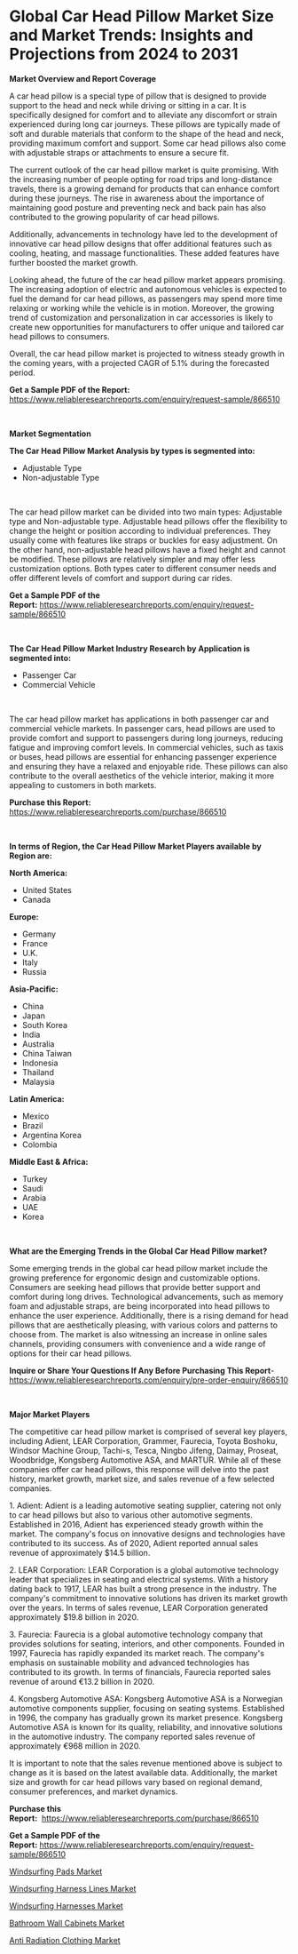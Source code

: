 <p><h1>Global Car Head Pillow Market Size and Market Trends: Insights and Projections from 2024 to 2031</h1></p><p><strong>Market Overview and Report Coverage</strong></p>
<p><p>A car head pillow is a special type of pillow that is designed to provide support to the head and neck while driving or sitting in a car. It is specifically designed for comfort and to alleviate any discomfort or strain experienced during long car journeys. These pillows are typically made of soft and durable materials that conform to the shape of the head and neck, providing maximum comfort and support. Some car head pillows also come with adjustable straps or attachments to ensure a secure fit.</p><p>The current outlook of the car head pillow market is quite promising. With the increasing number of people opting for road trips and long-distance travels, there is a growing demand for products that can enhance comfort during these journeys. The rise in awareness about the importance of maintaining good posture and preventing neck and back pain has also contributed to the growing popularity of car head pillows.</p><p>Additionally, advancements in technology have led to the development of innovative car head pillow designs that offer additional features such as cooling, heating, and massage functionalities. These added features have further boosted the market growth.</p><p>Looking ahead, the future of the car head pillow market appears promising. The increasing adoption of electric and autonomous vehicles is expected to fuel the demand for car head pillows, as passengers may spend more time relaxing or working while the vehicle is in motion. Moreover, the growing trend of customization and personalization in car accessories is likely to create new opportunities for manufacturers to offer unique and tailored car head pillows to consumers.</p><p>Overall, the car head pillow market is projected to witness steady growth in the coming years, with a projected CAGR of 5.1% during the forecasted period.</p></p>
<p><strong>Get a Sample PDF of the Report:</strong> <a href="https://www.reliableresearchreports.com/enquiry/request-sample/866510">https://www.reliableresearchreports.com/enquiry/request-sample/866510</a></p>
<p>&nbsp;</p>
<p><strong>Market Segmentation</strong></p>
<p><strong>The Car Head Pillow Market Analysis by types is segmented into:</strong></p>
<p><ul><li>Adjustable Type</li><li>Non-adjustable Type</li></ul></p>
<p>&nbsp;</p>
<p><p>The car head pillow market can be divided into two main types: Adjustable type and Non-adjustable type. Adjustable head pillows offer the flexibility to change the height or position according to individual preferences. They usually come with features like straps or buckles for easy adjustment. On the other hand, non-adjustable head pillows have a fixed height and cannot be modified. These pillows are relatively simpler and may offer less customization options. Both types cater to different consumer needs and offer different levels of comfort and support during car rides.</p></p>
<p><strong>Get a Sample PDF of the Report:</strong>&nbsp;<a href="https://www.reliableresearchreports.com/enquiry/request-sample/866510">https://www.reliableresearchreports.com/enquiry/request-sample/866510</a></p>
<p>&nbsp;</p>
<p><strong>The Car Head Pillow Market Industry Research by Application is segmented into:</strong></p>
<p><ul><li>Passenger Car</li><li>Commercial Vehicle</li></ul></p>
<p>&nbsp;</p>
<p><p>The car head pillow market has applications in both passenger car and commercial vehicle markets. In passenger cars, head pillows are used to provide comfort and support to passengers during long journeys, reducing fatigue and improving comfort levels. In commercial vehicles, such as taxis or buses, head pillows are essential for enhancing passenger experience and ensuring they have a relaxed and enjoyable ride. These pillows can also contribute to the overall aesthetics of the vehicle interior, making it more appealing to customers in both markets.</p></p>
<p><strong>Purchase this Report:</strong>&nbsp; <a href="https://www.reliableresearchreports.com/purchase/866510">https://www.reliableresearchreports.com/purchase/866510</a></p>
<p>&nbsp;</p>
<p><strong>In terms of Region, the Car Head Pillow Market Players available by Region are:</strong></p>
<p>
    <p> <strong> North America: </strong>
        <ul>
            <li>United States</li>
            <li>Canada</li>
        </ul>
        </p> 
    <p> <strong> Europe: </strong>
        <ul>
            <li>Germany</li>
            <li>France</li>
            <li>U.K.</li>
            <li>Italy</li>
            <li>Russia</li>
        </ul>
        </p> 
    <p> <strong> Asia-Pacific: </strong>
        <ul>
            <li>China</li>
            <li>Japan</li>
            <li>South Korea</li>
            <li>India</li>
            <li>Australia</li>
            <li>China Taiwan</li>
            <li>Indonesia</li>
            <li>Thailand</li>
            <li>Malaysia</li>
        </ul>
        </p> 
    <p> <strong> Latin America: </strong>
        <ul>
            <li>Mexico</li>
            <li>Brazil</li>
            <li>Argentina Korea</li>
            <li>Colombia</li>
        </ul>
        </p> 
    <p> <strong> Middle East & Africa: </strong>
        <ul>
            <li>Turkey</li>
            <li>Saudi</li>
            <li>Arabia</li>
            <li>UAE</li>
            <li>Korea</li>
        </ul>
    </p>
    </p>
<p>&nbsp;</p>
<p><strong>What are the Emerging Trends in the Global Car Head Pillow market?</strong></p>
<p><p>Some emerging trends in the global car head pillow market include the growing preference for ergonomic design and customizable options. Consumers are seeking head pillows that provide better support and comfort during long drives. Technological advancements, such as memory foam and adjustable straps, are being incorporated into head pillows to enhance the user experience. Additionally, there is a rising demand for head pillows that are aesthetically pleasing, with various colors and patterns to choose from. The market is also witnessing an increase in online sales channels, providing consumers with convenience and a wide range of options for their car head pillows.</p></p>
<p><strong>Inquire or Share Your Questions If Any Before Purchasing This Report</strong>- <a href="https://www.reliableresearchreports.com/enquiry/pre-order-enquiry/866510">https://www.reliableresearchreports.com/enquiry/pre-order-enquiry/866510</a></p>
<p>&nbsp;</p>
<p><strong>Major Market Players</strong></p>
<p><p>The competitive car head pillow market is comprised of several key players, including Adient, LEAR Corporation, Grammer, Faurecia, Toyota Boshoku, Windsor Machine Group, Tachi-s, Tesca, Ningbo Jifeng, Daimay, Proseat, Woodbridge, Kongsberg Automotive ASA, and MARTUR. While all of these companies offer car head pillows, this response will delve into the past history, market growth, market size, and sales revenue of a few selected companies.</p><p>1. Adient: Adient is a leading automotive seating supplier, catering not only to car head pillows but also to various other automotive segments. Established in 2016, Adient has experienced steady growth within the market. The company's focus on innovative designs and technologies have contributed to its success. As of 2020, Adient reported annual sales revenue of approximately $14.5 billion.</p><p>2. LEAR Corporation: LEAR Corporation is a global automotive technology leader that specializes in seating and electrical systems. With a history dating back to 1917, LEAR has built a strong presence in the industry. The company's commitment to innovative solutions has driven its market growth over the years. In terms of sales revenue, LEAR Corporation generated approximately $19.8 billion in 2020.</p><p>3. Faurecia: Faurecia is a global automotive technology company that provides solutions for seating, interiors, and other components. Founded in 1997, Faurecia has rapidly expanded its market reach. The company's emphasis on sustainable mobility and advanced technologies has contributed to its growth. In terms of financials, Faurecia reported sales revenue of around €13.2 billion in 2020.</p><p>4. Kongsberg Automotive ASA: Kongsberg Automotive ASA is a Norwegian automotive components supplier, focusing on seating systems. Established in 1996, the company has gradually grown its market presence. Kongsberg Automotive ASA is known for its quality, reliability, and innovative solutions in the automotive industry. The company reported sales revenue of approximately €968 million in 2020.</p><p>It is important to note that the sales revenue mentioned above is subject to change as it is based on the latest available data. Additionally, the market size and growth for car head pillows vary based on regional demand, consumer preferences, and market dynamics.</p></p>
<p><strong>Purchase this Report:</strong>&nbsp;&nbsp;<a href="https://www.reliableresearchreports.com/purchase/866510">https://www.reliableresearchreports.com/purchase/866510</a></p>
<p></p>
<p><strong>Get a Sample PDF of the Report:</strong>&nbsp;<a href="https://www.reliableresearchreports.com/enquiry/request-sample/866510">https://www.reliableresearchreports.com/enquiry/request-sample/866510</a></p>
<p><p><a href="https://github.com/maliyahmorrow6654/Market-Research-Report-List-2/blob/main/windsurfing-pads-market.md">Windsurfing Pads Market</a></p><p><a href="https://github.com/mahnoor2003/Market-Research-Report-List-2/blob/main/windsurfing-harness-lines-market.md">Windsurfing Harness Lines Market</a></p><p><a href="https://github.com/abdelrhmankishk22/Market-Research-Report-List-2/blob/main/windsurfing-harnesses-market.md">Windsurfing Harnesses Market</a></p><p><a href="https://github.com/scarol104/Market-Research-Report-List-2/blob/main/bathroom-wall-cabinets-market.md">Bathroom Wall Cabinets Market</a></p><p><a href="https://github.com/deliacustodio40/Market-Research-Report-List-2/blob/main/anti-radiation-clothing-market.md">Anti Radiation Clothing Market</a></p></p>